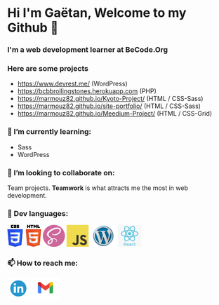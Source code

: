 # Hi I'm Gaëtan, Welcome to my Github 👋

### I'm a web development learner at BeCode.Org



### Here are some projects 

- https://www.devrest.me/ (WordPress)
- https://bcbbrollingstones.herokuapp.com (PHP)
- https://marmouz82.github.io/Kyoto-Project/ (HTML / CSS-Sass)
- https://marmouz82.github.io/site-portfolio/ (HTML / CSS-Sass)
- https://marmouz82.github.io/Meedium-Project/ (HTML / CSS-Grid)




### 🌱 I’m currently learning:

- Sass 
- WordPress





### 👯 I’m looking to collaborate on:

Team projects. **Teamwork** is what attracts me the most in web development.





### 💬 Dev languages:

<img src="https://github.com/Marmouz82/images/blob/main/Web-dev-logo/logoHtml.jpeg?raw=true" height="50px" />   <img src="https://github.com/Marmouz82/images/blob/main/Web-dev-logo/logoSass.png?raw=true" width="50px" />   <img src="https://github.com/Marmouz82/images/blob/main/Web-dev-logo/logoJS.png?raw=true" width="50px" />
<img src="https://github.com/Marmouz82/images/blob/main/Web-dev-logo/logo-WordPress.jpg?raw=true" height="50px" />
<img src="https://github.com/Marmouz82/images/blob/main/Web-dev-logo/React.png?raw=true" height="50px" />    





### 📫 How to reach me:

[<img src="https://github.com/Marmouz82/images/blob/main/linkedin.png?raw=true" height="50px" />](https://www.linkedin.com/in/ga%C3%ABtan-massart/)   <a href="mailto:gtn.massart@gmail.com"><img src="https://github.com/Marmouz82/images/blob/main/Web-dev-logo/Gmail-logo.png?raw=true" height="50px" /></a>



